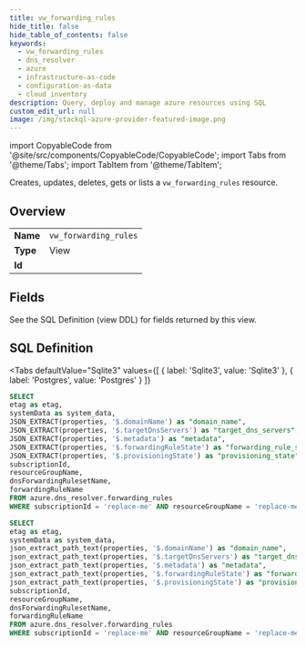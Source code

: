 ```yaml
--- 
title: vw_forwarding_rules
hide_title: false
hide_table_of_contents: false
keywords:
  - vw_forwarding_rules
  - dns_resolver
  - azure
  - infrastructure-as-code
  - configuration-as-data
  - cloud inventory
description: Query, deploy and manage azure resources using SQL
custom_edit_url: null
image: /img/stackql-azure-provider-featured-image.png
---
```


import CopyableCode from '@site/src/components/CopyableCode/CopyableCode';
import Tabs from '@theme/Tabs';
import TabItem from '@theme/TabItem';

Creates, updates, deletes, gets or lists a <code>vw_forwarding_rules</code> resource.

## Overview
<table><tbody>
<tr><td><b>Name</b></td><td><code>vw_forwarding_rules</code></td></tr>
<tr><td><b>Type</b></td><td>View</td></tr>
<tr><td><b>Id</b></td><td><CopyableCode code="azure.dns_resolver.vw_forwarding_rules" /></td></tr>
</tbody></table>

## Fields

See the SQL Definition (view DDL) for fields returned by this view.

## SQL Definition

<Tabs
defaultValue="Sqlite3"
values={[
{ label: 'Sqlite3', value: 'Sqlite3' },
{ label: 'Postgres', value: 'Postgres' }
]}
>
<TabItem value="Sqlite3">

```sql
SELECT
etag as etag,
systemData as system_data,
JSON_EXTRACT(properties, '$.domainName') as "domain_name",
JSON_EXTRACT(properties, '$.targetDnsServers') as "target_dns_servers",
JSON_EXTRACT(properties, '$.metadata') as "metadata",
JSON_EXTRACT(properties, '$.forwardingRuleState') as "forwarding_rule_state",
JSON_EXTRACT(properties, '$.provisioningState') as "provisioning_state",
subscriptionId,
resourceGroupName,
dnsForwardingRulesetName,
forwardingRuleName
FROM azure.dns_resolver.forwarding_rules
WHERE subscriptionId = 'replace-me' AND resourceGroupName = 'replace-me' AND dnsForwardingRulesetName = 'replace-me';
```

</TabItem>
<TabItem value="Postgres">

```sql
SELECT
etag as etag,
systemData as system_data,
json_extract_path_text(properties, '$.domainName') as "domain_name",
json_extract_path_text(properties, '$.targetDnsServers') as "target_dns_servers",
json_extract_path_text(properties, '$.metadata') as "metadata",
json_extract_path_text(properties, '$.forwardingRuleState') as "forwarding_rule_state",
json_extract_path_text(properties, '$.provisioningState') as "provisioning_state",
subscriptionId,
resourceGroupName,
dnsForwardingRulesetName,
forwardingRuleName
FROM azure.dns_resolver.forwarding_rules
WHERE subscriptionId = 'replace-me' AND resourceGroupName = 'replace-me' AND dnsForwardingRulesetName = 'replace-me';
```

</TabItem>
</Tabs>
